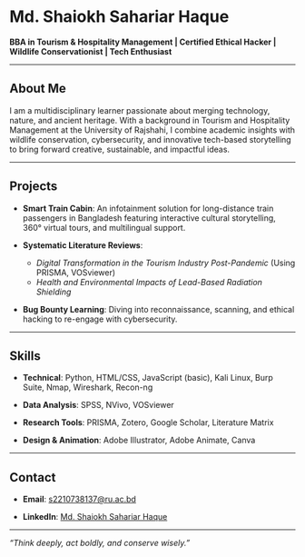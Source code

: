 # Md. Shaiokh Sahariar Haque

**BBA in Tourism & Hospitality Management | Certified Ethical Hacker | Wildlife Conservationist | Tech Enthusiast**

---

## About Me

I am a multidisciplinary learner passionate about merging technology, nature, and ancient heritage. With a background in Tourism and Hospitality Management at the University of Rajshahi, I combine academic insights with wildlife conservation, cybersecurity, and innovative tech-based storytelling to bring forward creative, sustainable, and impactful ideas.

---

## Projects

- **Smart Train Cabin**: An infotainment solution for long-distance train passengers in Bangladesh featuring interactive cultural storytelling, 360° virtual tours, and multilingual support.

- **Systematic Literature Reviews**:
  - *Digital Transformation in the Tourism Industry Post-Pandemic* (Using PRISMA, VOSviewer)
  - *Health and Environmental Impacts of Lead-Based Radiation Shielding*

- **Bug Bounty Learning**: Diving into reconnaissance, scanning, and ethical hacking to re-engage with cybersecurity.

---

## Skills

- **Technical**: Python, HTML/CSS, JavaScript (basic), Kali Linux, Burp Suite, Nmap, Wireshark, Recon-ng

- **Data Analysis**: SPSS, NVivo, VOSviewer

- **Research Tools**: PRISMA, Zotero, Google Scholar, Literature Matrix

- **Design & Animation**: Adobe Illustrator, Adobe Animate, Canva

---

## Contact

- **Email**: [s2210738137@ru.ac.bd](mailto:s2210738137@ru.ac.bd)

- **LinkedIn**: [Md. Shaiokh Sahariar Haque](https://www.linkedin.com/in/sahariar-haque/)

---

*“Think deeply, act boldly, and conserve wisely.”*
